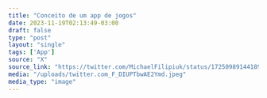 ```yaml
---
title: "Conceito de um app de jogos"
date: 2023-11-19T02:13:49-03:00
draft: false
type: "post"
layout: "single"
tags: ['App']
source: "X"
source_link: "https://twitter.com/MichaelFilipiuk/status/1725098914418958746/photo/1"
media: "/uploads/twitter.com_F_DIUPTbwAE2Ymd.jpeg"
media_type: "image"
---
```


